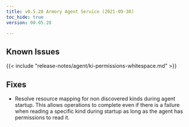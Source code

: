 ```yaml
---
title: v0.5.28 Armory Agent Service (2021-09-30)
toc_hide: true
version: 00.05.28

---
```


## Known Issues

{{< include "release-notes/agent/ki-permissions-whitespace.md" >}}

## Fixes

- Resolve resource mapping for non discovered kinds during agent startup. This allows operations to complete even if there is a failure when reading a specific kind during startup as long as the agent has permissions to read it.
